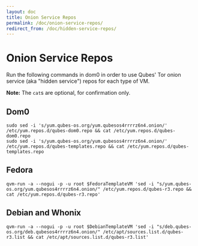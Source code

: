 ```yaml
---
layout: doc
title: Onion Service Repos
permalink: /doc/onion-service-repos/
redirect_from: /doc/hidden-service-repos/
---
```


Onion Service Repos
====================

Run the following commands in dom0 in order to use Qubes' Tor onion service
(aka "hidden service") repos for each type of VM.

**Note:** The `cat`s are optional, for confirmation only.

Dom0
----

    sudo sed -i 's/yum.qubes-os.org/yum.qubesos4rrrrz6n4.onion/' /etc/yum.repos.d/qubes-dom0.repo && cat /etc/yum.repos.d/qubes-dom0.repo
    sudo sed -i 's/yum.qubes-os.org/yum.qubesos4rrrrz6n4.onion/' /etc/yum.repos.d/qubes-templates.repo && cat /etc/yum.repos.d/qubes-templates.repo

Fedora
------

    qvm-run -a --nogui -p -u root $FedoraTemplateVM 'sed -i "s/yum.qubes-os.org/yum.qubesos4rrrrz6n4.onion/" /etc/yum.repos.d/qubes-r3.repo && cat /etc/yum.repos.d/qubes-r3.repo'

Debian and Whonix
-----------------

    qvm-run -a --nogui -p -u root $DebianTemplateVM 'sed -i "s/deb.qubes-os.org/deb.qubesos4rrrrz6n4.onion/" /etc/apt/sources.list.d/qubes-r3.list && cat /etc/apt/sources.list.d/qubes-r3.list'

